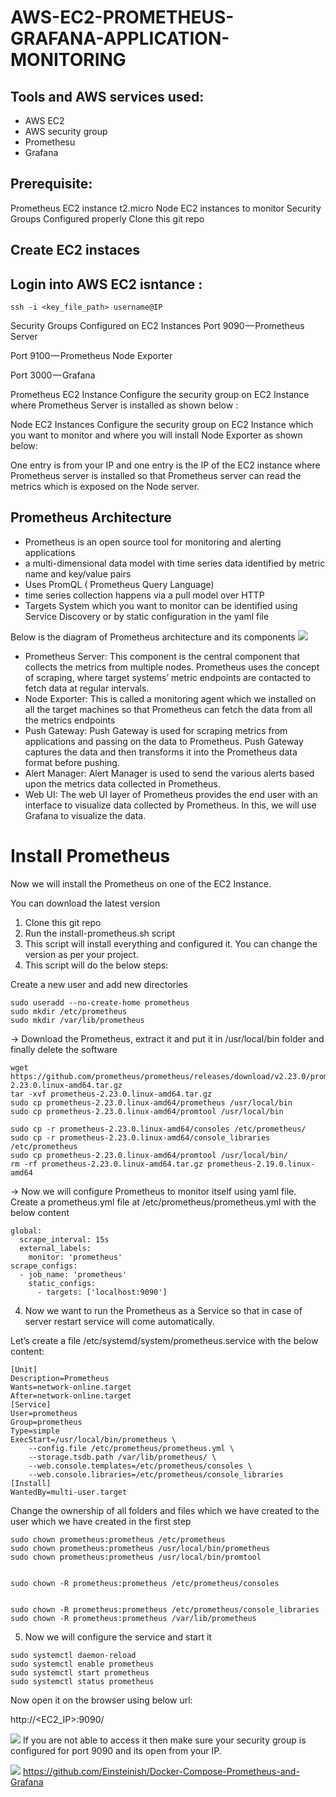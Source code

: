 # AWS-EC2-PROMETHEUS-GRAFANA-APPLICATION-MONITORING

## Tools and AWS services used:
- AWS EC2
- AWS security group 
- Promethesu 
- Grafana 

## Prerequisite:
Prometheus EC2 instance t2.micro 
Node EC2 instances to monitor
Security Groups Configured properly
Clone this git repo

## Create EC2 instaces

## Login into AWS EC2 isntance :

```
ssh -i <key_file_path> username@IP
```
Security Groups Configured on EC2 Instances
Port 9090 — Prometheus Server

Port 9100 — Prometheus Node Exporter

Port 3000 — Grafana

Prometheus EC2 Instance
Configure the security group on EC2 Instance where Prometheus Server is installed as shown below :



Node EC2 Instances
Configure the security group on EC2 Instance which you want to monitor and where you will install Node Exporter as shown below:

One entry is from your IP and one entry is the IP of the EC2 instance where Prometheus server is installed so that Prometheus server can read the metrics which is exposed on the Node server.


## Prometheus Architecture
* Prometheus is an open source tool for monitoring and alerting applications
* a multi-dimensional data model with time series data identified by metric name and key/value pairs
* Uses PromQL ( Prometheus Query Language)
* time series collection happens via a pull model over HTTP
* Targets System which you want to monitor can be identified using Service Discovery or by static configuration in the yaml file

Below is the diagram of Prometheus architecture and its components
![](https://cdn-images-1.medium.com/max/800/1*ASMY8tCZWd8lM83u4ejoWA.png)



- Prometheus Server: This component is the central component that collects the metrics from multiple nodes. Prometheus uses the concept of scraping, where target systems’ metric endpoints are contacted to fetch data at regular intervals.
- Node Exporter: This is called a monitoring agent which we installed on all the target machines so that Prometheus can fetch the data from all the metrics endpoints
- Push Gateway: Push Gateway is used for scraping metrics from applications and passing on the data to Prometheus. Push Gateway captures the data and then transforms it into the Prometheus data format before pushing.
- Alert Manager: Alert Manager is used to send the various alerts based upon the metrics data collected in Prometheus.
- Web UI: The web UI layer of Prometheus provides the end user with an interface to visualize data collected by Prometheus. In this, we will use Grafana to visualize the data.

# Install Prometheus
Now we will install the Prometheus on one of the EC2 Instance.

You can download the latest version

1. Clone this git repo
2. Run the install-prometheus.sh script
3. This script will install everything and configured it. You can change the version as per your project.
4. This script will do the below steps:

Create a new user and add new directories
```
sudo useradd --no-create-home prometheus
sudo mkdir /etc/prometheus
sudo mkdir /var/lib/prometheus
```
-> Download the Prometheus, extract it and put it in /usr/local/bin folder and finally delete the software

```
wget  https://github.com/prometheus/prometheus/releases/download/v2.23.0/prometheus-2.23.0.linux-amd64.tar.gz
tar -xvf prometheus-2.23.0.linux-amd64.tar.gz
sudo cp prometheus-2.23.0.linux-amd64/prometheus /usr/local/bin
sudo cp prometheus-2.23.0.linux-amd64/promtool /usr/local/bin
```
```
sudo cp -r prometheus-2.23.0.linux-amd64/consoles /etc/prometheus/
sudo cp -r prometheus-2.23.0.linux-amd64/console_libraries /etc/prometheus
sudo cp prometheus-2.23.0.linux-amd64/promtool /usr/local/bin/
rm -rf prometheus-2.23.0.linux-amd64.tar.gz prometheus-2.19.0.linux-amd64
```
-> Now we will configure Prometheus to monitor itself using yaml file. Create a prometheus.yml file at /etc/prometheus/prometheus.yml with the below content
```
global:
  scrape_interval: 15s
  external_labels:
    monitor: 'prometheus'
scrape_configs:
  - job_name: 'prometheus'
    static_configs:
      - targets: ['localhost:9090']
```
4. Now we want to run the Prometheus as a Service so that in case of server restart service will come automatically.

Let’s create a file /etc/systemd/system/prometheus.service with the below content:
```
[Unit]
Description=Prometheus
Wants=network-online.target
After=network-online.target
[Service]
User=prometheus
Group=prometheus
Type=simple
ExecStart=/usr/local/bin/prometheus \
    --config.file /etc/prometheus/prometheus.yml \
    --storage.tsdb.path /var/lib/prometheus/ \
    --web.console.templates=/etc/prometheus/consoles \
    --web.console.libraries=/etc/prometheus/console_libraries
[Install]
WantedBy=multi-user.target

``` 
Change the ownership of all folders and files which we have created to the user which we have created in the first step
```
sudo chown prometheus:prometheus /etc/prometheus
sudo chown prometheus:prometheus /usr/local/bin/prometheus
sudo chown prometheus:prometheus /usr/local/bin/promtool


sudo chown -R prometheus:prometheus /etc/prometheus/consoles


sudo chown -R prometheus:prometheus /etc/prometheus/console_libraries
sudo chown -R prometheus:prometheus /var/lib/prometheus

```
5. Now we will configure the service and start it
```
sudo systemctl daemon-reload
sudo systemctl enable prometheus
sudo systemctl start prometheus
sudo systemctl status prometheus
```
Now open it on the browser using below url:

http://<EC2_IP>:9090/

![](https://cdn-images-1.medium.com/max/800/1*9zhOYHIdzLvM4vmotn6eRg.png)
If you are not able to access it then make sure your security group is configured for port 9090 and its open from your IP.

![](https://cdn-images-1.medium.com/max/800/1*DKa-Fc3_MPOYyebkusuhcg.png)
https://github.com/Einsteinish/Docker-Compose-Prometheus-and-Grafana
